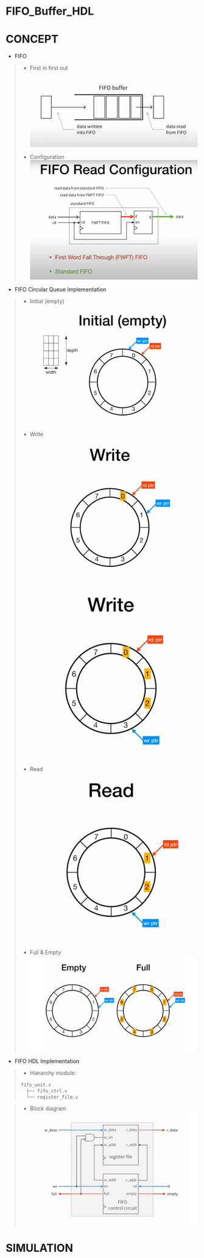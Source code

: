 # FIFO_Buffer_HDL

# CONCEPT

* FIFO
> * First in first out
> ![alt text](image/fifo0.png)
>
> * Configuration
> ![alt text](image/fifo1.png)
>

* FIFO Circular Queue Implementation
> * Initial (empty)
> ![alt text](image/fifo2.png)  
>
> * Write
> ![alt text](image/fifo3.png) 
> ![alt text](image/fifo4.png) 
>
> * Read
> ![alt text](image/fifo5.png)
>
> * Full & Empty
> ![alt text](image/fifo6.png)
>

* FIFO HDL Implementation
> * Hierarchy module: 
> ``` 
> fifo_unit.v  
>   ├── fifo_ctrl.v  
>   └── register_file.v  
> ```

    
>
> * Block diagram
> ![alt text](image/fifo7.png)
>

# SIMULATION